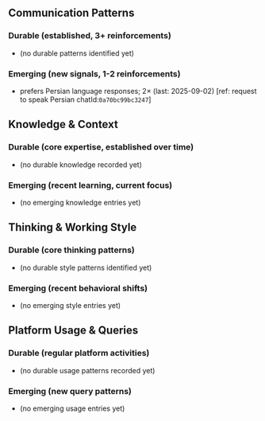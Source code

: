 ## Communication Patterns
### Durable (established, 3+ reinforcements)
- (no durable patterns identified yet)

### Emerging (new signals, 1-2 reinforcements)
- prefers Persian language responses; 2× (last: 2025-09-02) [ref: request to speak Persian chatId:`0a70bc99bc3247`]

## Knowledge & Context
### Durable (core expertise, established over time)
- (no durable knowledge recorded yet)

### Emerging (recent learning, current focus)
- (no emerging knowledge entries yet)

## Thinking & Working Style
### Durable (core thinking patterns)
- (no durable style patterns identified yet)

### Emerging (recent behavioral shifts)
- (no emerging style entries yet)

## Platform Usage & Queries
### Durable (regular platform activities)
- (no durable usage patterns recorded yet)

### Emerging (new query patterns)
- (no emerging usage entries yet)